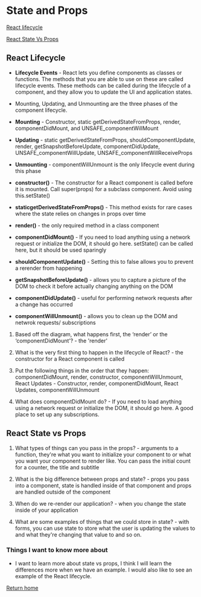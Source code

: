 # State and Props

[React lifecycle](https://medium.com/@joshuablankenshipnola/react-component-lifecycle-events-cb77e670a093)

[React State Vs Props](https://www.youtube.com/watch?v=IYvD9oBCuJI)

## React Lifecycle

- **Lifecycle Events** - React lets you define components as classes or functions. The methods that you are able to use on these are called lifecycle events. These methods can be called during the lifecycle of a component, and they allow you to update the UI and application states.

- Mounting, Updating, and Unmounting are the three phases of the component lifecycle.

- **Mounting** - Constructor, static getDerivedStateFromProps, render, componentDidMount, and UNSAFE_componentWillMount

- **Updating** - static getDerivedStateFromProps, shouldComponentUpdate, render,
getSnapshotBeforeUpdate, componentDidUpdate, UNSAFE_componentWillUpdate, UNSAFE_componentWillReceiveProps

- **Unmounting** - componentWillUnmount is the only lifecycle event during this phase

- **constructor()** - The constructor for a React component is called before it is mounted. Call super(props) for a subclass component. Avoid using this.setState()

- **staticgetDerivedStateFromProps()** - This method exists for rare cases where the state relies on changes in props over time

- **render()** - the only required method in a class component

- **componentDidMount()** - If you need to load anything using a network request or initialize the DOM, it should go here. setState() can be called here, but it should be used sparingly

- **shouldComponentUpdate()** - Setting this to false allows you to prevent a rerender from happening

- **getSnapshotBeforeUpdate()** - allows you to capture a picture of the DOM to check it before actually changing anything on the DOM

- **componentDidUpdate()** - useful for performing network requests after a change has occurred

- **componentWillUnmount()** - allows you to clean up the DOM and netwrok requests/ subscriptions

1. Based off the diagram, what happens first, the ‘render’ or the ‘componentDidMount’? - the 'render'

2. What is the very first thing to happen in the lifecycle of React? - the constructor for a React component is called

3. Put the following things in the order that they happen: componentDidMount, render, constructor, componentWillUnmount, React Updates - Constructor, render, componentDidMount, React Updates, componentWillUnmount

4. What does componentDidMount do? - If you need to load anything using a network request or initialize the DOM, it should go here. A good place to set up any subscriptions.

## React State vs Props

1. What types of things can you pass in the props? - arguments to a function, they're what you want to initialize your component to or what you want your component to render like. You can pass the initial count for a counter, the title and subtitle

2. What is the big difference between props and state? - props you pass into a component, state is handled inside of that component and props are handled outside of the component

3. When do we re-render our application? - when you change the state inside of your application

4. What are some examples of things that we could store in state? - with forms, you can use state to store what the user is updating the values to and what they're changing that value to and so on.

### Things I want to know more about

- I want to learn more about state vs props, I think I will learn the differences more when we have an example. I would also like to see an example of the React lifecycle.

[Return home](https://khofstetter94.github.io/reading-notes/)
